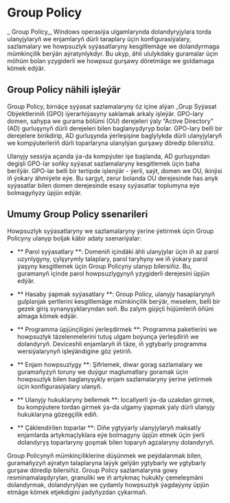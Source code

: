 # Group Policy

_ Group Policy_, Windows operasiýa ulgamlarynda dolandyryjylara torda ulanyjylaryň we enjamlaryň dürli taraplary üçin konfigurasiýalary, sazlamalary we howpsuzlyk syýasatlaryny kesgitlemäge we dolandyrmaga mümkinçilik berýän aýratynlykdyr. Bu ukyp, ähli ululykdaky guramalar üçin möhüm bolan yzygiderli we howpsuz gurşawy döretmäge we goldamaga kömek edýär.

## Group Policy nähili işleýär

Group Policy, birnäçe syýasat sazlamalaryny öz içine alýan _Grup Syýasat Obýektleriniň (GPO) iýerarhiýasyny saklamak arkaly işleýär. GPO-lary domen, sahypa we gurama bölümi (OU) derejeleri ýaly “Active Directory” (AD) gurluşynyň dürli derejeleri bilen baglanyşdyryp bolar. GPO-lary belli bir derejelere birikdirip, AD gurluşynda ýerleşişine baglylykda dürli ulanyjylaryň we kompýuterleriň dürli toparlaryna ulanylýan gurşawy döredip bilersiňiz.

Ulanyjy sessiýa açanda ýa-da kompýuter işe başlanda, AD gurluşyndan degişli GPO-lar soňky syýasat sazlamalaryny kesgitlemek üçin baha berilýär. GPO-lar belli bir tertipde işlenýär - ýerli, saýt, domen we OU, ikinjisi iň ýokary ähmiýete eýe. Bu sargyt, zerur bolanda OU derejesinde has anyk syýasatlar bilen domen derejesinde esasy syýasatlar toplumyna eýe bolmagyňyzy üpjün edýär.

## Umumy Group Policy ssenarileri

Howpsuzlyk syýasatlaryny we sazlamalaryny ýerine ýetirmek üçin Group Policyny ulanyp boljak käbir adaty ssenariýalar:

- ** Parol syýasatlary **: Domeniň içindäki ähli ulanyjylar üçin iň az parol uzynlygyny, çylşyrymly talaplary, parol taryhyny we iň ýokary parol ýaşyny kesgitlemek üçin Group Policyny ulanyp bilersiňiz. Bu, guramanyň içinde parol howpsuzlygynyň yzygiderli derejesini üpjün edýär.

- ** Hasaby ýapmak syýasatlary **: Group Policy, ulanyjy hasaplarynyň gulplanjak şertlerini kesgitlemäge mümkinçilik berýär, meselem, belli bir gezek giriş synanyşyklaryndan soň. Bu zalym güýçli hüjümleriň öňüni almaga kömek edýär.

- ** Programma üpjünçiligini ýerleşdirmek **: Programma paketlerini we howpsuzlyk täzelenmelerini tutuş ulgam boýunça ýerleşdiriň we dolandyryň. Deviceshli enjamlaryň iň täze, iň ygtybarly programma wersiýalarynyň işleýändigine göz ýetiriň.

- ** Enjam howpsuzlygy **: Şifrlemek, diwar gorag sazlamalary we guramaňyzyň toruny we duýgur maglumatlary goramak üçin howpsuzlyk bilen baglanyşykly enjam sazlamalaryny ýerine ýetirmek üçin konfigurasiýalary ulanyň.

- ** Ulanyjy hukuklaryny bellemek **: locallyerli ýa-da uzakdan girmek, bu kompýutere tordan girmek ýa-da ulgamy ýapmak ýaly dürli ulanyjy hukuklaryna gözegçilik ediň.

- ** Çäklendirilen toparlar **: Diňe ygtyýarly ulanyjylaryň maksatly enjamlarda artykmaçlyklara eýe bolmagyny üpjün etmek üçin ýerli dolandyryş toparlaryny goşmak bilen toparyň agzalaryny dolandyryň.

Group Policynyň mümkinçiliklerine düşünmek we peýdalanmak bilen, guramaňyzyň aýratyn talaplaryna laýyk gelýän ygtybarly we ygtybarly gurşaw döredip bilersiňiz. Group Policy sazlamalaryna gowy resminamalaşdyrylan, granuliki we iň artykmaç hukukly çemeleşmäni dolandyrmak, dolandyrylýan we çydamly howpsuzlyk ýagdaýyny üpjün etmäge kömek etjekdigini ýadyňyzdan çykarmaň.